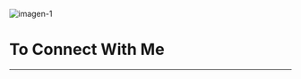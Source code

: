 <a><img src="https://i.ibb.co/xJHpgZt/imagen-github.jpg" alt="imagen-1" border="0"></a>

# To Connect With Me

---


